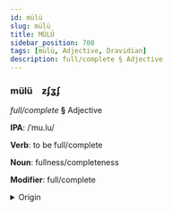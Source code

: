 ```yaml
---
id: mülü
slug: mülü
title: MÜLÜ
sidebar_position: 708
tags: [mülü, Adjective, Dravidian]
description: full/complete § Adjective
---
```


### mülü&emsp;<span kind="abugida">ƶʄʓʄ</span>

*full/complete* **§** Adjective

**IPA**: /ˈmu.lu/

**Verb**: to be full/complete

**Noun**: fullness/completeness

**Modifier**: full/complete

<details>
    <summary>Origin</summary>
    Tamil முழு muḻu [muɻɯ]<br/>
    <em>Dravidian Language Family</em>
</details>